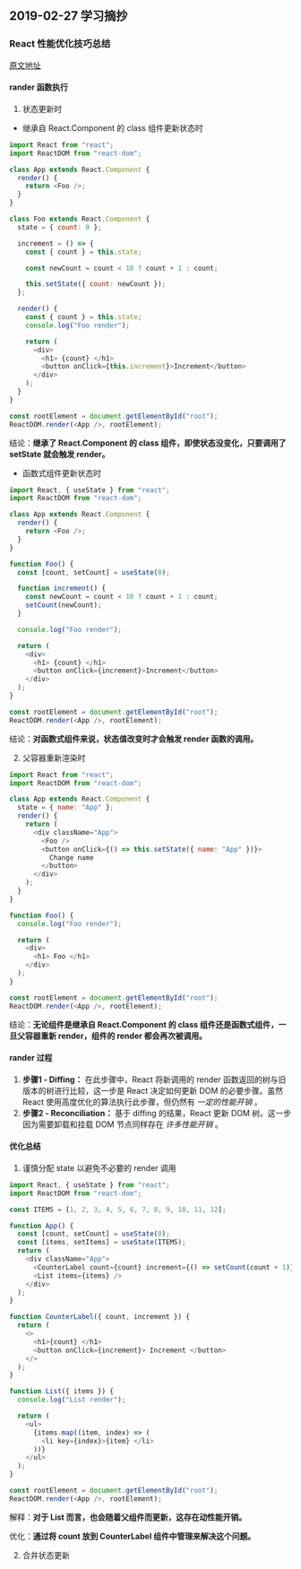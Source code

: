 ## 2019-02-27 学习摘抄

### React 性能优化技巧总结

[原文地址](https://segmentfault.com/a/1190000018257360?utm_source=weekly&utm_medium=email&utm_campaign=email_weekly)

#### rander 函数执行

1. 状态更新时

- 继承自 React.Component 的 class 组件更新状态时

```javascript
import React from "react";
import ReactDOM from "react-dom";

class App extends React.Component {
  render() {
    return <Foo />;
  }
}

class Foo extends React.Component {
  state = { count: 0 };

  increment = () => {
    const { count } = this.state;

    const newCount = count < 10 ? count + 1 : count;

    this.setState({ count: newCount });
  };

  render() {
    const { count } = this.state;
    console.log("Foo render");

    return (
      <div>
        <h1> {count} </h1>
        <button onClick={this.increment}>Increment</button>
      </div>
    );
  }
}

const rootElement = document.getElementById("root");
ReactDOM.render(<App />, rootElement);
```

结论：**继承了 React.Component 的 class 组件，即使状态没变化，只要调用了setState 就会触发 render。**

- 函数式组件更新状态时

```javascript
import React, { useState } from "react";
import ReactDOM from "react-dom";

class App extends React.Component {
  render() {
    return <Foo />;
  }
}

function Foo() {
  const [count, setCount] = useState(0);

  function increment() {
    const newCount = count < 10 ? count + 1 : count;
    setCount(newCount);
  }

  console.log("Foo render");

  return (
    <div>
      <h1> {count} </h1>
      <button onClick={increment}>Increment</button>
    </div>
  );
}

const rootElement = document.getElementById("root");
ReactDOM.render(<App />, rootElement);
```

结论：**对函数式组件来说，状态值改变时才会触发 render 函数的调用。**

2. 父容器重新渲染时

```javascript
import React from "react";
import ReactDOM from "react-dom";

class App extends React.Component {
  state = { name: "App" };
  render() {
    return (
      <div className="App">
        <Foo />
        <button onClick={() => this.setState({ name: "App" })}>
          Change name
        </button>
      </div>
    );
  }
}

function Foo() {
  console.log("Foo render");

  return (
    <div>
      <h1> Foo </h1>
    </div>
  );
}

const rootElement = document.getElementById("root");
ReactDOM.render(<App />, rootElement);
```

结论：**无论组件是继承自 React.Component 的 class 组件还是函数式组件，一旦父容器重新 render，组件的 render 都会再次被调用。**

#### rander 过程

1. **步骤1 - Diffing：** 在此步骤中，React 将新调用的 render 函数返回的树与旧版本的树进行比较，这一步是 React 决定如何更新 DOM 的必要步骤。虽然 React 使用高度优化的算法执行此步骤，但仍然有 *一定的性能开销* 。
2. **步骤2 - Reconciliation：** 基于 diffing 的结果，React 更新 DOM 树。这一步因为需要卸载和挂载 DOM 节点同样存在 *许多性能开销* 。

#### 优化总结

1. 谨慎分配 state 以避免不必要的 render 调用

```javascript
import React, { useState } from "react";
import ReactDOM from "react-dom";

const ITEMS = [1, 2, 3, 4, 5, 6, 7, 8, 9, 10, 11, 12];

function App() {
  const [count, setCount] = useState(0);
  const [items, setItems] = useState(ITEMS);
  return (
    <div className="App">
      <CounterLabel count={count} increment={() => setCount(count + 1)} />
      <List items={items} />
    </div>
  );
}

function CounterLabel({ count, increment }) {
  return (
    <>
      <h1>{count} </h1>
      <button onClick={increment}> Increment </button>
    </>
  );
}

function List({ items }) {
  console.log("List render");

  return (
    <ul>
      {items.map((item, index) => (
        <li key={index}>{item} </li>
      ))}
    </ul>
  );
}

const rootElement = document.getElementById("root");
ReactDOM.render(<App />, rootElement);
```

解释：**对于 List 而言，也会随着父组件而更新，这存在动性能开销。**

优化：**通过将 count 放到 CounterLabel 组件中管理来解决这个问题。**

2. 合并状态更新
